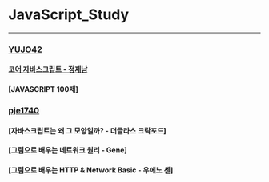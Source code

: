 # JavaScript_Study
___
### [YUJO42](https://github.com/YUJO42)
#### [코어 자바스크립트 - 정재남](https://github.com/YUJO42/JavaScript_Study/tree/master/Core_JavaScript)
#### [JAVASCRIPT 100제]

### [pje1740](https://github.com/pje1740)
#### [자바스크립트는 왜 그 모양일까? - 더글라스 크락포드]
#### [그림으로 배우는 네트워크 원리 - Gene]
#### [그림으로 배우는 HTTP & Network Basic - 우에노 센]
